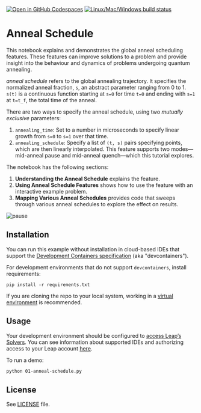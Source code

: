 [![Open in GitHub Codespaces](
  https://img.shields.io/badge/Open%20in%20GitHub%20Codespaces-333?logo=github)](
  https://codespaces.new/dwave-examples/anneal-schedule-notebook?quickstart=1)
[![Linux/Mac/Windows build status](
  https://circleci.com/gh/dwave-examples/anneal-schedule-notebook.svg?style=shield)](
  https://circleci.com/gh/dwave-examples/anneal-schedule-notebook)

# Anneal Schedule

This notebook explains and demonstrates the global anneal scheduling features.
These features can improve solutions to a problem and provide insight into the
behaviour and dynamics of problems undergoing quantum annealing.

*anneal schedule* refers to the global annealing trajectory. It specifies the
normalized anneal fraction, ``s``, an abstract parameter ranging from 0 to 1.
``s(t)`` is a continuous function starting at ``s=0`` for time ``t=0``
and ending with ``s=1`` at ``t=t_f``, the total time of the anneal.

There are two ways to specify the anneal schedule, using two *mutually exclusive*
parameters:

1. ``annealing_time``: Set to a number in microseconds to specify linear growth
   from ``s=0`` to ``s=1`` over that time.
2. ``annealing_schedule``: Specify a list of ``(t, s)`` pairs specifying
   points, which are then linearly interpolated. This feature supports two
   modes&mdash;mid-anneal pause and mid-anneal quench&mdash;which this tutorial
   explores.

The notebook has the following sections:

1. **Understanding the Anneal Schedule** explains the feature.
2. **Using Anneal Schedule Features** shows how to use the feature with an
   interactive example problem.
3. **Mapping Various Anneal Schedules** provides code that sweeps through various
   anneal schedules to explore the effect on results.

![pause](images/pause_success_fraction.png)

## Installation

You can run this example without installation in cloud-based IDEs that support 
the [Development Containers specification](https://containers.dev/supporting)
(aka "devcontainers").

For development environments that do not support ``devcontainers``, install 
requirements:

    pip install -r requirements.txt

If you are cloning the repo to your local system, working in a 
[virtual environment](https://docs.python.org/3/library/venv.html) is 
recommended.

## Usage

Your development environment should be configured to 
[access Leap’s Solvers](https://docs.ocean.dwavesys.com/en/stable/overview/sapi.html).
You can see information about supported IDEs and authorizing access to your 
Leap account [here](https://docs.dwavesys.com/docs/latest/doc_leap_dev_env.html).  


To run a demo:

```bash
python 01-anneal-schedule.py
```

## License

See [LICENSE](LICENSE.md) file.
